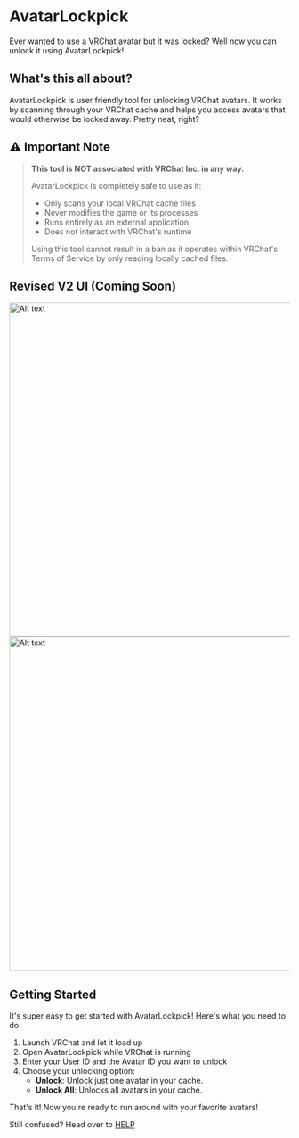 # AvatarLockpick
Ever wanted to use a VRChat avatar but it was locked? Well now you can unlock it using AvatarLockpick!

## What's this all about?
AvatarLockpick is user friendly tool for unlocking VRChat avatars. It works by scanning through your VRChat cache and helps you access avatars that would otherwise be locked away. Pretty neat, right?

## ⚠️ Important Note
> **This tool is NOT associated with VRChat Inc. in any way.**
> 
> AvatarLockpick is completely safe to use as it:
> - Only scans your local VRChat cache files
> - Never modifies the game or its processes
> - Runs entirely as an external application
> - Does not interact with VRChat's runtime
> 
> Using this tool cannot result in a ban as it operates within VRChat's Terms of Service by only reading locally cached files.

## Revised V2 UI (Coming Soon)
<img src="https://github.com/scrim-dev/AvatarLockpick/blob/master/AppSample/Medal_LNtVc3zsBD.png" width="600" alt="Alt text">
<img src="https://github.com/scrim-dev/AvatarLockpick/blob/master/AppSample/Medal_pWViultzXZ.png" width="600" alt="Alt text">

## Getting Started
It's super easy to get started with AvatarLockpick! Here's what you need to do:

1. Launch VRChat and let it load up
2. Open AvatarLockpick while VRChat is running
3. Enter your User ID and the Avatar ID you want to unlock
4. Choose your unlocking option:
   - **Unlock**: Unlock just one avatar in your cache.
   - **Unlock All**: Unlocks all avatars in your cache.

That's it! Now you're ready to run around with your favorite avatars!

Still confused? Head over to [HELP](https://github.com/scrim-dev/AvatarLockpick/blob/master/HELP.md)
